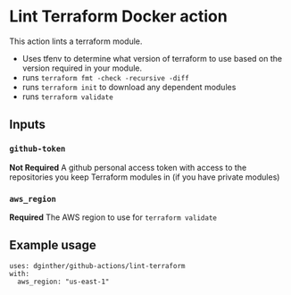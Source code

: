 # Lint Terraform Docker action

This action lints a terraform module.
- Uses tfenv to determine what version of terraform to use based on the version required in your module.
- runs `terraform fmt -check -recursive -diff`
- runs `terraform init` to download any dependent modules
- runs `terraform validate`

## Inputs

### `github-token`
**Not Required** A github personal access token with access to the repositories you keep Terraform modules in (if you have private modules)

### `aws_region`
**Required** The AWS region to use for `terraform validate`

## Example usage
```
uses: dginther/github-actions/lint-terraform
with:
  aws_region: "us-east-1"
```
